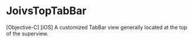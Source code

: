 # JoivsTopTabBar
[Objective-C] [iOS] A customized TabBar view generally located at the top of the superview.
